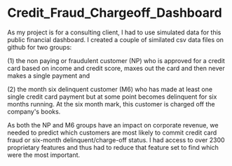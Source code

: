 # Credit_Fraud_Chargeoff_Dashboard
As my project is for a consulting client, I had to use simulated data for this public financial dashboard.  I created a couple of similated csv data files on github for two groups: 

(1) the non paying or fraudulent customer (NP) who is approved for a credit card based on income and credit score, maxes out    the card and then never makes a single payment and 

(2) the month six delinquent customer (M6) who has made at least one single credit card payment but at some point becomes delinquent for six months running. At the six month mark, this customer is charged off the company's books.  

As both the NP and M6 groups have an impact on corporate revenue, we needed to predict which customers are most likely to commit credit card fraud or six-month delinquent/charge-off status.  I had access to over 2300 proprietary features and thus had to reduce that feature set to find which were the most important.
